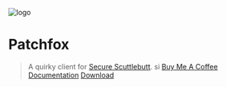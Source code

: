 <!-- _coverpage.md -->

![logo](_media/icon.png ':size=150')

# Patchfox

> A quirky client for [Secure Scuttlebutt](https://scuttlebutt.nz).
 si
[Buy Me A Coffee](https://ko-fi.com/andreshouldbewriting)
[Documentation](#readme)
[Download](https://github.com/soapdog/patchfox/releases)
